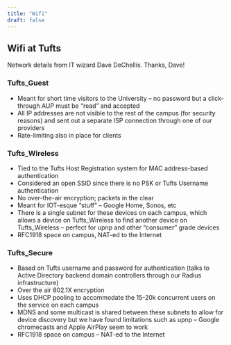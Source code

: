 ```yaml
---
title: "Wifi"
draft: false
---
```


## Wifi at Tufts

Network details from IT wizard Dave DeChellis. Thanks, Dave!


### Tufts_Guest

* Meant for short time visitors to the University – no password but a click-through AUP must be “read” and accepted
* All IP addresses are not visible to the rest of the campus (for security reasons) and sent out a separate ISP connection through one of our providers
* Rate-limiting also in place for clients 

### Tufts_Wireless

* Tied to the Tufts Host Registration system for MAC address-based authentication
* Considered an open SSID since there is no PSK or Tufts Username authentication
* No over-the-air encryption; packets in the clear
* Meant for IOT-esque “stuff” – Google Home, Sonos, etc
* There is a single subnet for these devices on each campus, which allows a device on Tufts_Wireless to find another device on Tufts_Wireless – perfect for upnp and other “consumer” grade devices
* RFC1918 space on campus, NAT-ed to the Internet

### Tufts_Secure

* Based on Tufts username and password for authentication (talks to Active Directory backend domain controllers through our Radius infrastructure)
* Over the air 802.1X encryption
* Uses DHCP pooling to accommodate the 15-20k concurrent users on the service on each campus
* MDNS and some multicast is shared between these subnets to allow for device discovery but we have found limitations such as upnp – Google chromecasts and Apple AirPlay seem to work
* RFC1918 space on campus – NAT-ed to the Internet
